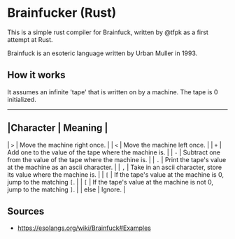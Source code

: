 # Brainfucker (Rust)

This is a simple rust compiler for Brainfuck, written by @tfpk as a first attempt at Rust. 

Brainfuck is an esoteric language written by Urban Muller in 1993.

## How it works

It assumes an infinite 'tape' that is written on by a machine. The tape is 0 initialized.

--------------------------
|Character | Meaning |
--------------------------
| `>` | Move the machine right once. |
| `<` | Move the machine left once. |
| `+` | Add one to the value of the tape where the machine is. |
| `-` | Subtract one from the value of the tape where the machine is. |
| `.` | Print the tape's value at the machine as an ascii character. |
| `,` | Take in an ascii character, store its value where the machine is. |
| `[` | If the tape's value at the machine is 0, jump to the matching `[`.  |
| `[` | If the tape's value at the machine is not 0, jump to the matching `]`.  |
| else | Ignore. |

## Sources

 - https://esolangs.org/wiki/Brainfuck#Examples
